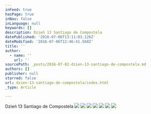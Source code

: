 ```yaml
---
inFeed: true
hasPage: true
inNav: false
inLanguage: null
keywords: []
description: Dzień 13 Santiago de Compostela
datePublished: '2016-07-06T13:11:03.126Z'
dateModified: '2016-07-06T12:46:41.568Z'
title: ''
author:
  - name: ''
    url: ''
sourcePath: _posts/2016-07-02-dzien-13-santiago-de-compostela.md
authors: []
publisher: null
starred: false
url: dzien-13-santiago-de-compostela/index.html
_type: Article

---
```

Dzień 13 Santiago de Compostela
![](https://the-grid-user-content.s3-us-west-2.amazonaws.com/82aef296-dc50-4dc5-8f5a-070cd10fbf1f.jpg)
![](https://the-grid-user-content.s3-us-west-2.amazonaws.com/e77c1427-6ee0-48d0-a943-4dc91316c161.jpg)
![](https://the-grid-user-content.s3-us-west-2.amazonaws.com/21329601-4c1a-4f95-9d32-dfeb58c4b0b2.jpg)
![](https://the-grid-user-content.s3-us-west-2.amazonaws.com/8312f8d2-95d3-4a75-a7f8-adc63721e30b.jpg)
![](https://the-grid-user-content.s3-us-west-2.amazonaws.com/256a61f5-e252-4a74-9452-cdfcdc1815cb.jpg)
![](https://s3-us-west-2.amazonaws.com/the-grid-img/p/dcf646c778f9400982d9a0b791524d0b1085e005.jpg)
![](https://imgflo.herokuapp.com/graph/vahj1ThiexotieMo/927f71fe6b4d8549f5e96dfedaed9442/croprotate.jpg?cropheight=2816&cropwidth=2112&degrees=-270&input=https%3A%2F%2Fthe-grid-user-content.s3-us-west-2.amazonaws.com%2Ff6e446ec-c5aa-4c6a-bb54-6732816f871b.jpg&x=0&y=0)